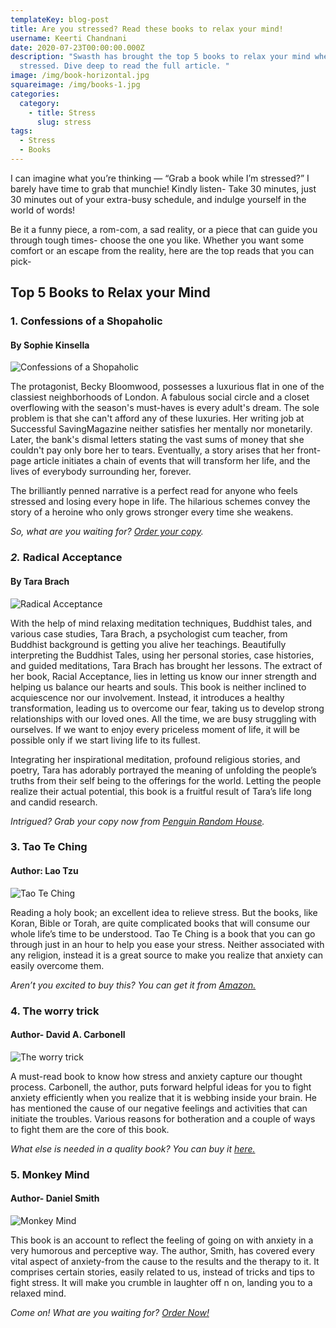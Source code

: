 ```yaml
---
templateKey: blog-post
title: Are you stressed? Read these books to relax your mind!
username: Keerti Chandnani
date: 2020-07-23T00:00:00.000Z
description: "Swasth has brought the top 5 books to relax your mind when
  stressed. Dive deep to read the full article. "
image: /img/book-horizontal.jpg
squareimage: /img/books-1.jpg
categories:
  category:
    - title: Stress
      slug: stress
tags:
  - Stress
  - Books
---
```

<!--StartFragment-->

I can imagine what you’re thinking — “Grab a book while I’m stressed?” I barely have time to grab that munchie! Kindly listen- Take 30 minutes, just 30 minutes out of your extra-busy schedule, and indulge yourself in the world of words!

Be it a funny piece, a rom-com, a sad reality, or a piece that can guide you through tough times- choose the one you like. Whether you want some comfort or an escape from the reality, here are the top reads that you can pick-

<!--StartFragment-->

## Top 5 Books to Relax your Mind

### 1. Confessions of a Shopaholic

#### By Sophie Kinsella

![Confessions of a Shopaholic](/img/shopholoic.jpg "Confessions of a Shopaholic")

The protagonist, Becky Bloomwood, possesses a luxurious flat in one of the classiest neighborhoods of London. A fabulous social circle and a closet overflowing with the season's must-haves is every adult's dream. The sole problem is that she can't afford any of these luxuries. Her writing job at Successful SavingMagazine neither satisfies her mentally nor monetarily. Later, the bank's dismal letters stating the vast sums of money that she couldn't pay only bore her to tears. Eventually, a story arises that her front-page article initiates a chain of events that will transform her life, and the lives of everybody surrounding her, forever.

The brilliantly penned narrative is a perfect read for anyone who feels stressed and losing every hope in life. The hilarious schemes convey the story of a heroine who only grows stronger every time she weakens.

*So, what are you waiting for? [Order your copy](https://bookshop.org/books/confessions-of-a-shopaholic/9780385335485).*

### *2.* Radical Acceptance

#### By Tara Brach

![Radical Acceptance](/img/radical-acceptance-book.jpg "Radical Acceptance")

With the help of mind relaxing meditation techniques, Buddhist tales, and various case studies, Tara Brach, a psychologist cum teacher, from Buddhist background is getting you alive her teachings. Beautifully interpreting the Buddhist Tales, using her personal stories, case histories, and guided meditations, Tara Brach has brought her lessons. The extract of her book, Racial Acceptance, lies in letting us know our inner strength and helping us balance our hearts and souls. This book is neither inclined to acquiescence nor our involvement. Instead, it introduces a healthy transformation, leading us to overcome our fear, taking us to develop strong relationships with our loved ones. All the time, we are busy struggling with ourselves. If we want to enjoy every priceless moment of life, it will be possible only if we start living life to its fullest.

Integrating her inspirational meditation, profound religious stories, and poetry, Tara has adorably portrayed the meaning of unfolding the people’s truths from their self being to the offerings for the world. Letting the people realize their actual potential, this book is a fruitful result of Tara’s life long and candid research.

*Intrigued? Grab your copy now from [Penguin Random House](http://links.penguinrandomhouse.com/type/affiliate/isbn/9780553380996/siteID/8001/retailerid/29/trackingcode/penguinrandom).*

### 3. Tao Te Ching

#### Author: Lao Tzu

![Tao Te Ching](/img/tao-ching.jpg "Tao Te Ching")

Reading a holy book; an excellent idea to relieve stress. But the books, like Koran, Bible or Torah, are quite complicated books that will consume our whole life’s time to be understood. Tao Te Ching is a book that you can go through just in an hour to help you ease your stress. Neither associated with any religion, instead it is a great source to make you realize that anxiety can easily overcome them.

*Aren’t you excited to buy this? You can get it from [Amazon.](http://www.amazon.com/Tao-Te-Ching-Laozi/dp/0060812451/?tag=inccom028-20)*

### 4. The worry trick

#### Author- David A. Carbonell

![The worry trick](/img/worry-trick.jpg "The worry trick")

A must-read book to know how stress and anxiety capture our thought process. Carbonell, the author, puts forward helpful ideas for you to fight anxiety efficiently when you realize that it is webbing inside your brain. He has mentioned the cause of our negative feelings and activities that can initiate the troubles. Various reasons for botheration and a couple of ways to fight them are the core of this book.

*What else is needed in a quality book? You can buy it [here.](https://amzn.to/2p6Who6)*

### 5. Monkey Mind

#### Author- Daniel Smith

![Monkey Mind](/img/monkey-mind.jpg "Monkey Mind")

This book is an account to reflect the feeling of going on with anxiety in a very humorous and perceptive way. The author, Smith, has covered every vital aspect of anxiety-from the cause to the results and the therapy to it. It comprises certain stories, easily related to us, instead of tricks and tips to fight stress. It will make you crumble in laughter off n on, landing you to a relaxed mind.

*Come on! What are you waiting for? [Order Now!](https://amzn.to/2q9kqch)*



<!--EndFragment-->



<!--EndFragment-->